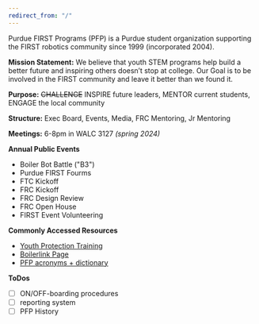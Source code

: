 ```yaml
---
redirect_from: "/"
---
```

Purdue FIRST Programs (PFP) is a Purdue student organization supporting the FIRST robotics community since 1999 (incorporated 2004).

**Mission Statement:** We believe that youth STEM programs help build a better future and inspiring others doesn’t stop at college. Our Goal is to be involved in the FIRST community and leave it better than we found it.

**Purpose:** ~~CHALLENGE~~ INSPIRE future leaders, MENTOR current students, ENGAGE the local community

**Structure:** Exec Board, Events, Media, FRC Mentoring, Jr Mentoring

**Meetings:** 6-8pm in WALC 3127 *(spring 2024)*

**Annual Public Events**
- Boiler Bot Battle ("B3")
- Purdue FIRST Fourms
- FTC Kickoff
- FRC Kickoff
- FRC Design Review
- FRC Open House
- FIRST Event Volunteering

**Commonly Accessed Resources**
- [Youth Protection Training](/YPT.md)
- [Boilerlink Page](https://boilerlink.purdue.edu/organization/purduefirstprograms/)
- [PFP acronyms + dictionary](/dictionary.md)

**ToDos**
- [ ] ON/OFF-boarding procedures
- [ ] reporting system
- [ ] PFP History
